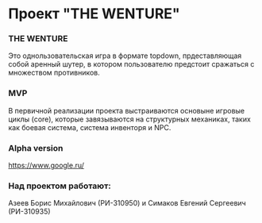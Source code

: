 # Проект "THE WENTURE"

### THE WENTURE 
Это однользовательская игра в формате topdown, прдеставляющая собой аренный шутер, в котором пользователю предстоит сражаться с множеством противников.


### MVP
В первичной реализации проекта выстраиваются основыне игровые циклы (core), которые завязываются на структурных механиках, таких как боевая система, система инвенторя и NPC.


### Alpha version 
https://www.google.ru/
### Над проектом работают: 
Азеев Борис Михайлович (РИ-310950) и Симаков Евгений Сергеевич (РИ-310935)
